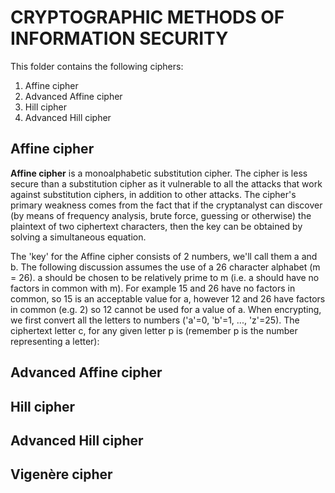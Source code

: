 # CRYPTOGRAPHIC METHODS OF INFORMATION SECURITY
This folder contains the following ciphers:
1. Affine cipher
2. Advanced Affine cipher
3. Hill cipher
4. Advanced Hill cipher

## Affine cipher
**Affine cipher** is a monoalphabetic substitution cipher. The cipher is less secure than a substitution cipher as it vulnerable to all the attacks that work against substitution ciphers, in addition to other attacks. The cipher's primary weakness comes from the fact that if the cryptanalyst can discover (by means of frequency analysis, brute force, guessing or otherwise) the plaintext of two ciphertext characters, then the key can be obtained by solving a simultaneous equation.  
  
The 'key' for the Affine cipher consists of 2 numbers, we'll call them a and b. The following discussion assumes the use of a 26 character alphabet (m = 26). a should be chosen to be relatively prime to m (i.e. a should have no factors in common with m). For example 15 and 26 have no factors in common, so 15 is an acceptable value for a, however 12 and 26 have factors in common (e.g. 2) so 12 cannot be used for a value of a. When encrypting, we first convert all the letters to numbers ('a'=0, 'b'=1, ..., 'z'=25). The ciphertext letter c, for any given letter p is (remember p is the number representing a letter):

## Advanced Affine cipher

## Hill cipher

## Advanced Hill cipher

## Vigenère cipher